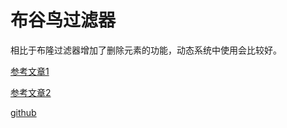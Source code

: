 # 布谷鸟过滤器

相比于布隆过滤器增加了删除元素的功能，动态系统中使用会比较好。

[参考文章1](http://www.dragonbaby308.com/bloomfilter/)

[参考文章2](https://zhuanlan.zhihu.com/p/68418134)

[github](https://github.com/seiflotfy/cuckoofilter)